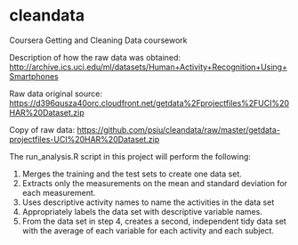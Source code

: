# cleandata
Coursera Getting and Cleaning Data coursework

Description of how the raw data was obtained:
http://archive.ics.uci.edu/ml/datasets/Human+Activity+Recognition+Using+Smartphones

Raw data original source:
https://d396qusza40orc.cloudfront.net/getdata%2Fprojectfiles%2FUCI%20HAR%20Dataset.zip

Copy of raw data:
https://github.com/psiu/cleandata/raw/master/getdata-projectfiles-UCI%20HAR%20Dataset.zip

The run_analysis.R script in this project will perform the following:

1. Merges the training and the test sets to create one data set.
2. Extracts only the measurements on the mean and standard deviation for each measurement. 
3. Uses descriptive activity names to name the activities in the data set
4. Appropriately labels the data set with descriptive variable names. 
5. From the data set in step 4, creates a second, independent tidy data set with the average of each variable for each activity and each subject.